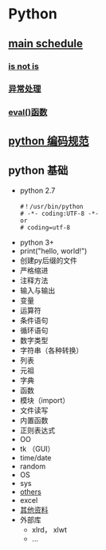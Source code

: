 # Python

## [main schedule](http://www.runoob.com/python)

### [is not is](https://blog.csdn.net/sinat_14849739/article/details/78311832?locationNum=7&fps=1)

### [异常处理](http://www.runoob.com/python/python-exceptions.html)

### [eval()函数](https://www.cnblogs.com/guyuyuan/p/6884115.html)

## [python 编码规范](http://www.runoob.com/w3cnote/google-python-styleguide.html)

## python 基础
- python 2.7
    ```     
    #！/usr/bin/python
    # -*- coding:UTF-8 -*- 
    or
    # coding=utf-8
    ``` 
- python 3+
- print("hello, world!")
- 创建py后缀的文件
- 严格缩进
- 注释方法
- 输入与输出
- 变量
- 运算符
- 条件语句
- 循环语句
- 数字类型
- 字符串（各种转换）
- 列表
- 元祖
- 字典
- 函数
- 模块（import）
- 文件读写
- 内置函数
- 正则表达式
- OO
- tk （GUI）
- time/date
- random
- OS
- sys 
- [others](https://www.cnblogs.com/yunguoxiaoqiao/p/7591255.html)
- excel
- [其他资料](https://blog.csdn.net/iOSxi/article/details/78674238)
- 外部库
  - xlrd， xlwt
  - ...